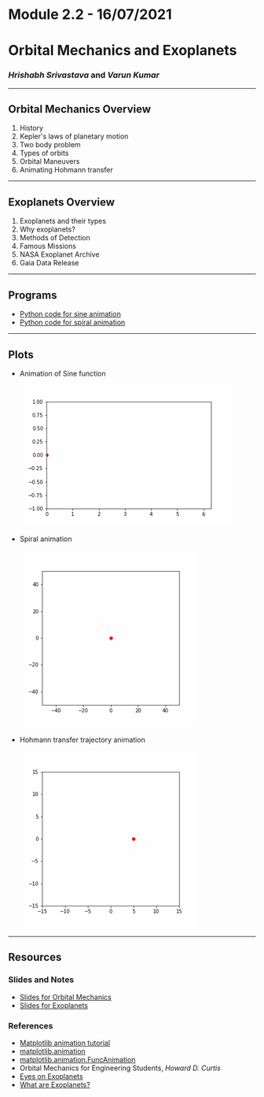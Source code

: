 # Module 2.2 - 16/07/2021

# Orbital Mechanics and Exoplanets

### _Hrishabh Srivastava_ and _Varun Kumar_

---

## Orbital Mechanics Overview

1. History
2. Kepler's laws of planetary motion
3. Two body problem
4. Types of orbits
5. Orbital Maneuvers
6. Animating Hohmann transfer

---

## Exoplanets Overview

1. Exoplanets and their types
2. Why exoplanets?
3. Methods of Detection
4. Famous Missions
5. NASA Exoplanet Archive
6. Gaia Data Release

---

## Programs

- [Python code for sine animation](./programs/sine-animation.py)
- [Python code for spiral animation](./programs/spiral-animation.py)

---

## Plots

- Animation of Sine function

  ![](./images/sine.gif)

- Spiral animation

  ![](./images/spiral.gif)

- Hohmann transfer trajectory animation

  ![](./images/hohmann-transfer.gif)

---

## Resources

### Slides and Notes

- [Slides for Orbital Mechanics](./orbital-mechanics.pdf)
- [Slides for Exoplanets](./exoplanets.pdf)

### References

- [Matplotlib animation tutorial](https://www.youtube.com/watch?v=GtZxk8Wa3Jw)
- [matplotlib.animation](https://matplotlib.org/stable/api/animation_api.html)
- [matplotlib.animation.FuncAnimation](https://matplotlib.org/stable/api/_as_gen/matplotlib.animation.FuncAnimation.html)
- Orbital Mechanics for Engineering Students, _Howard D. Curtis_
- [Eyes on Exoplanets](https://exoplanets.nasa.gov/eyes-on-exoplanets/#/)
- [What are Exoplanets?](https://youtu.be/4IXYp9Fse44)
